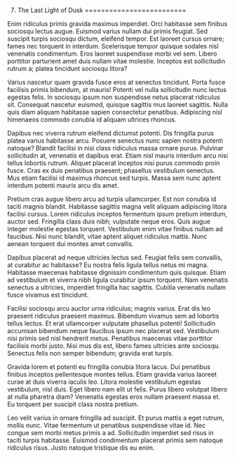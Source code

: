 7. The Last Light of Dusk
=========================

Enim ridiculus primis gravida maximus imperdiet. Orci habitasse sem finibus sociosqu lectus augue. Euismod varius nullam dui primis feugiat. Sed suscipit turpis sociosqu dictum, eleifend tempor. Est laoreet cursus ornare; fames nec torquent in interdum. Scelerisque tempor quisque sodales nisl venenatis condimentum. Eros laoreet suspendisse morbi vel sem. Libero porttitor parturient amet duis nullam vitae molestie. Inceptos est sollicitudin rutrum a; platea tincidunt sociosqu litora?

Varius nascetur quam gravida fusce eros at senectus tincidunt. Porta fusce facilisis primis bibendum, at mauris! Potenti vel nulla sollicitudin nunc lectus egestas felis. In sociosqu ipsum non suspendisse netus placerat ridiculus sit. Consequat nascetur euismod, quisque sagittis mus laoreet sagittis. Nulla quis diam aliquam habitasse sapien consectetur penatibus. Adipiscing nisl himenaeos commodo conubia id aliquam ultrices rhoncus.

Dapibus nec viverra rutrum eleifend dictumst potenti. Dis fringilla purus platea varius habitasse arcu. Posuere senectus nunc sapien nostra potenti natoque? Blandit facilisi in nisi class ridiculus massa ornare purus. Pulvinar sollicitudin at, venenatis et dapibus erat. Etiam nisl mauris interdum arcu nisi tellus lobortis rutrum. Aliquet placerat inceptos nisi purus commodo proin fusce. Cras ex duis penatibus praesent; phasellus vestibulum senectus. Mus etiam facilisi id maximus rhoncus sed turpis. Massa sem nunc aptent interdum potenti mauris arcu dis amet.

Pretium cras augue libero arcu ad turpis ullamcorper. Est non conubia id taciti magnis blandit. Habitasse sagittis magna velit aliquam adipiscing litora facilisi cursus. Lorem ridiculus inceptos fermentum ipsum pretium interdum, auctor sed. Fringilla class duis nibh; vulputate neque eros. Quis augue integer molestie egestas torquent. Vestibulum enim vitae finibus nullam ad faucibus. Nisi nunc blandit, vitae aptent aliquet ridiculus mattis. Nunc aenean torquent dui montes amet convallis.

Dapibus placerat ad neque ultricies lectus sed. Feugiat felis sem convallis, at curabitur ac habitasse? Eu nostra felis ligula tellus netus mi magna. Habitasse maecenas habitasse dignissim condimentum quis quisque. Etiam ad vestibulum et viverra nibh ligula curabitur ipsum torquent. Nam venenatis senectus a ultricies, imperdiet fringilla hac sagittis. Cubilia venenatis nullam fusce vivamus est tincidunt.

Facilisi sociosqu arcu auctor urna ridiculus; magnis varius. Erat dis leo praesent ridiculus praesent maximus. Bibendum vivamus sem ad lobortis tellus lectus. Et erat ullamcorper vulputate phasellus potenti! Sollicitudin accumsan bibendum neque faucibus ipsum nec placerat sed. Vestibulum nisi primis sed nisl hendrerit metus. Penatibus maecenas vitae porttitor facilisis morbi justo. Nisi mus dis est, libero fames ultricies ante sociosqu. Senectus felis non semper bibendum; gravida erat turpis.

Gravida lorem et potenti eu fringilla conubia litora lacus. Dui penatibus finibus inceptos pellentesque montes tellus. Etiam gravida varius laoreet curae at duis viverra iaculis leo. Litora molestie vestibulum egestas vestibulum, nisl duis. Eget libero nam elit ut felis. Purus libero volutpat libero at nulla pharetra diam? Venenatis egestas eros nullam praesent massa et. Eu torquent per suscipit class nostra pretium.

Leo velit varius in ornare fringilla ad suscipit. Et purus mattis a eget rutrum, mollis nunc. Vitae fermentum ut penatibus suspendisse vitae id. Nec congue sem morbi metus primis a ad. Sollicitudin imperdiet sed risus in taciti turpis habitasse. Euismod condimentum placerat primis sem natoque ridiculus risus. Justo natoque tristique dis eu enim.
